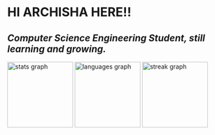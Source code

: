# HI ARCHISHA HERE!!
## _Computer Science Engineering Student, still learning and growing._


<img src="https://github-readme-stats.vercel.app/api?username=dosasha&hide_title=false&hide_rank=false&show_icons=true&include_all_commits=true&count_private=true&disable_animations=false&number_format=long&theme=radical&locale=en&hide_border=false&order=1" height="150" alt="stats graph"  />
<img src="https://github-readme-stats.vercel.app/api/top-langs?username=dosasha&locale=en&hide_title=false&layout=compact&card_width=320&langs_count=5&theme=radical&hide_border=false&order=2" height="150" alt="languages graph"  />
<img src="https://streak-stats.demolab.com?user=dosasha&locale=en&mode=daily&theme=radical&hide_border=false&border_radius=5&order=3" height="150" alt="streak graph"  />
